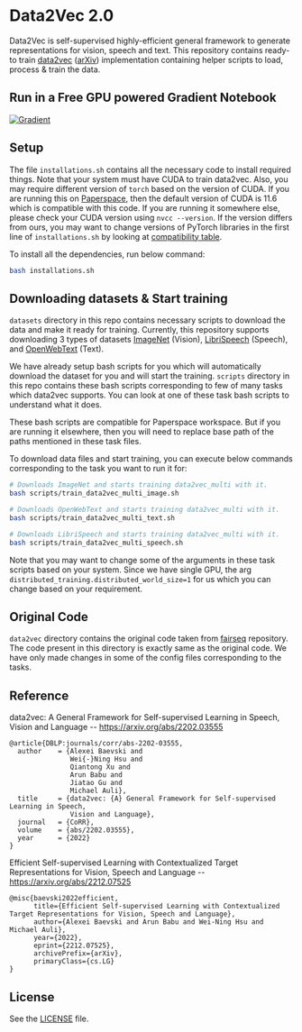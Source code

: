 # Data2Vec 2.0

Data2Vec is self-supervised highly-efficient general framework to generate representations for vision, speech and text. This repository contains ready-to train [data2vec](https://github.com/facebookresearch/fairseq/tree/main/examples/data2vec) ([arXiv](https://arxiv.org/abs/2202.03555)) implementation containing helper scripts to load, process & train the data.


## Run in a Free GPU powered Gradient Notebook
[![Gradient](https://assets.paperspace.io/img/gradient-badge.svg)](https://console.paperspace.com/github/ashutosh1919/data2vec-pytorch?machine=Free-GPU)


## Setup

The file `installations.sh` contains all the necessary code to install required things. Note that your system must have CUDA to train data2vec. Also, you may require different version of `torch` based on the version of CUDA. If you are running this on [Paperspace](https://www.paperspace.com/), then the default version of CUDA is 11.6 which is compatible with this code. If you are running it somewhere else, please check your CUDA version using `nvcc --version`. If the version differs from ours, you may want to change versions of PyTorch libraries in the first line of `installations.sh` by looking at [compatibility table](https://github.com/pytorch/pytorch/wiki/PyTorch-Versions).

To install all the dependencies, run below command:

```bash
bash installations.sh
```

## Downloading datasets & Start training

`datasets` directory in this repo contains necessary scripts to download the data and make it ready for training. Currently, this repository supports downloading 3 types of datasets [ImageNet](https://www.image-net.org/) (Vision), [LibriSpeech](http://www.openslr.org/12) (Speech), and [OpenWebText](https://huggingface.co/datasets/openwebtext) (Text).

We have already setup bash scripts for you which will automatically download the dataset for you and will start the training. `scripts` directory in this repo contains these bash scripts corresponding to few of many tasks which data2vec supports. You can look at one of these task bash scripts to understand what it does.

These bash scripts are compatible for Paperspace workspace. But if you are running it elsewhere, then you will need to replace base path of the paths mentioned in these task files.

To download data files and start training, you can execute below commands corresponding to the task you want to run it for:

```bash
# Downloads ImageNet and starts training data2vec_multi with it.
bash scripts/train_data2vec_multi_image.sh

# Downloads OpenWebText and starts training data2vec_multi with it.
bash scripts/train_data2vec_multi_text.sh

# Downloads LibriSpeech and starts training data2vec_multi with it.
bash scripts/train_data2vec_multi_speech.sh
```

Note that you may want to change some of the arguments in these task scripts based on your system. Since we have single GPU, the arg `distributed_training.distributed_world_size=1` for us which you can change based on your requirement.


## Original Code

`data2vec` directory contains the original code taken from [fairseq](https://github.com/facebookresearch/fairseq/tree/main/examples/data2vec) repository. The code present in this directory is exactly same as the original code. We have only made changes in some of the config files corresponding to the tasks.

## Reference

data2vec: A General Framework for Self-supervised Learning in Speech, Vision and Language -- https://arxiv.org/abs/2202.03555
```
@article{DBLP:journals/corr/abs-2202-03555,
  author    = {Alexei Baevski and
               Wei{-}Ning Hsu and
               Qiantong Xu and
               Arun Babu and
               Jiatao Gu and
               Michael Auli},
  title     = {data2vec: {A} General Framework for Self-supervised Learning in Speech,
               Vision and Language},
  journal   = {CoRR},
  volume    = {abs/2202.03555},
  year      = {2022}
}
```

Efficient Self-supervised Learning with Contextualized Target Representations for Vision, Speech and Language -- https://arxiv.org/abs/2212.07525
```
@misc{baevski2022efficient,
      title={Efficient Self-supervised Learning with Contextualized Target Representations for Vision, Speech and Language}, 
      author={Alexei Baevski and Arun Babu and Wei-Ning Hsu and Michael Auli},
      year={2022},
      eprint={2212.07525},
      archivePrefix={arXiv},
      primaryClass={cs.LG}
}
```

## License

See the [LICENSE](LICENSE) file.
